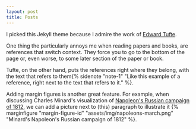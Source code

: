 ```yaml
---
layout: post
title: Posts
---
```


I picked this Jekyll theme because I admire the work of [Edward Tufte](https://www.edwardtufte.com/tufte/).

One thing the particularly annoys me when reading papers and books, are references that switch context. They force you to go to the bottom of the page or, even worse, to some later section of the paper or book.

Tufte, on the other hand, puts the references right where they belong, with the text that refers to them{% sidenote "note-1" "Like this example of a reference, right next to the text that refers to it." %}.

Adding margin figures is another great feature. For example, when discussing Charles Minard's visualization of [Napoleon's Russian campaign of 1812](https://en.wikipedia.org/wiki/Charles_Joseph_Minard), we can add a picture next to (this) paragraph to illustrate it {% marginfigure "margin-figure-id" "assets/img/napoleons-march.png" "Minard's Napoleon's Russian campaign of 1812" %}.
